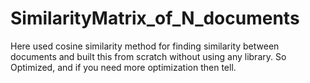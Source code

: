 # SimilarityMatrix_of_N_documents
Here used cosine similarity method for finding similarity between documents and built this from scratch without using any library. So Optimized, and if you need more optimization then tell.
